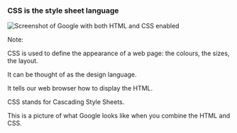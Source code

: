 ### **CSS** is the style sheet language

![Screenshot of Google with both HTML and CSS enabled](/Building-the-Web/slideshow/images/google_html_css.png)

Note:

CSS is used to define the appearance of a web page: the colours, the sizes, the layout.

It can be thought of as the design language.

It tells our web browser how to display the HTML.

CSS stands for Cascading Style Sheets.

This is a picture of what Google looks like when you combine the HTML and CSS.